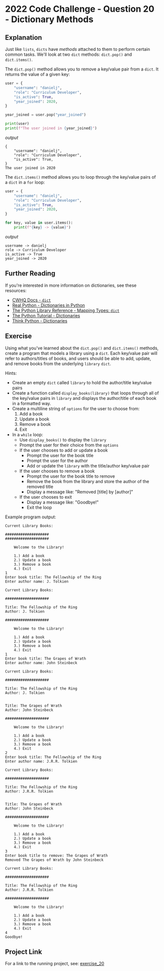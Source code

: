 # 2022 Code Challenge - Question 20 - Dictionary Methods

## Explanation

Just like `lists`, `dicts` have *methods* attached to them to perform certain common tasks. We'll
look at two `dict` methods: `dict.pop()` and `dict.items()`.

The `dict.pop()` method allows you to remove a key/value pair from a `dict`. It returns the value
of a given key:

```python
user = {
    "username": "danielj",
    "role": "Curriculum Developer",
    "is_active": True,
    "year_joined": 2020,
}

year_joined = user.pop("year_joined")

print(user)
print(f"The user joined in {year_joined}")
```

*output*

```text
{
    "username": "danielj",
    "role": "Curriculum Developer",
    "is_active": True,
}
The user joined in 2020
```

The `dict.items()` method allows you to loop through the key/value pairs of a `dict` in a `for` loop:

```python
user = {
    "username": "danielj",
    "role": "Curriculum Developer",
    "is_active": True,
    "year_joined": 2020,
}

for key, value in user.items():
    print(f"{key} -> {value}")

```

*output*

```text
username -> danielj
role -> Curriculum Developer
is_active -> True
year_joined -> 2020
```

## Further Reading

If you're interested in more information on dictionaries, see these resources:
-   [CWHQ Docs - `dict`](https://docs.codewizardshq.com/python/python-language/#dict)
-   [Real Python - Dictionaries in Python](https://realpython.com/python-dicts/)
-   [The Python Library Reference - Mapping Types: `dict`](https://docs.python.org/3/library/stdtypes.html#mapping-types-dict)
-   [The Python Tutorial - Dictionaries](https://docs.python.org/3/tutorial/datastructures.html#dictionaries)
-   [Think Python - Dictionaries](https://greenteapress.com/thinkpython2/html/thinkpython2012.html)


## Exercise

Using what you've learned about the `dict.pop()` and `dict.items()` methods, create a program
that models a library using a `dict`. Each key/value pair will refer to authors/titles of books, 
and users should be able to add, update, and remove books from the underlying `library` `dict`.

Hints:
- Create an empty `dict` called `library` to hold the author/title key/value pairs
- Create a function called `display_books(library)` that loops through all of the key/value
pairs in `library` and displays the author/title of each book in a formatted way.
- Create a multiline string of `options` for the user to choose from:
    1. Add a book
    2. Update a book
    3. Remove a book
    4. Exit
- In a `while` loop:
    - Use `display_books()` to display the `library`
    - Prompt the user for their choice from the `options`
    - If the user chooses to add or update a book
        - Prompt the user for the book title
        - Prompt the user for the author
        - Add or update the `library` with the title/author key/value pair
    - If the user chooses to remove a book
        - Prompt the user for the book title to remove
        - Remove the book from the library and store the author of the removed title
        - Display a message like: "Removed [title] by [author]"
    - If the user chooses to exit
        - Display a message like: "Goodbye!"
        - Exit the loop

Example program output:

```text
Current Library Books:

####################
####################

    Welcome to the Library!

    1.) Add a book
    2.) Update a book
    3.) Remove a book
    4.) Exit
1
Enter book title: The Fellowship of the Ring
Enter author name: J. Tolkien

Current Library Books:

####################

Title: The Fellowship of the Ring
Author: J. Tolkien

####################

    Welcome to the Library!

    1.) Add a book
    2.) Update a book
    3.) Remove a book
    4.) Exit
1
Enter book title: The Grapes of Wrath
Enter author name: John Steinbeck

Current Library Books:

####################

Title: The Fellowship of the Ring
Author: J. Tolkien


Title: The Grapes of Wrath
Author: John Steinbeck

####################

    Welcome to the Library!

    1.) Add a book
    2.) Update a book
    3.) Remove a book
    4.) Exit
2
Enter book title: The Fellowship of the Ring
Enter author name: J.R.R. Tolkien

Current Library Books:

####################

Title: The Fellowship of the Ring
Author: J.R.R. Tolkien


Title: The Grapes of Wrath
Author: John Steinbeck

####################

    Welcome to the Library!

    1.) Add a book
    2.) Update a book
    3.) Remove a book
    4.) Exit
3
Enter book title to remove: The Grapes of Wrath
Removed The Grapes of Wrath by John Steinbeck

Current Library Books:

####################

Title: The Fellowship of the Ring
Author: J.R.R. Tolkien

####################

    Welcome to the Library!

    1.) Add a book
    2.) Update a book
    3.) Remove a book
    4.) Exit
4
Goodbye!
```

## Project Link

For a link to the running project, see: [exercise_20](https://projects.pty.cwhq-apps.com/?filename=/code-challenge-2022/exercise_20/main.py)
    